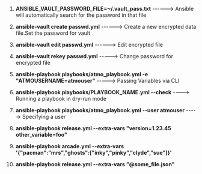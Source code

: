 1. **ANSIBLE_VAULT_PASSWORD_FILE=~/.vault_pass.txt** ------> Ansible will automatically search for the password in that file
2. **ansible-vault create passwd.yml** ------> Create a new encrypted data file.Set the password for vault
3. **ansible-vault edit passwd.yml** ------> Edit encrypted file
4. **ansible-vault rekey passwd.yml** -----> Change password for encrypted file

5. **ansible-playbook playbooks/atmo_playbook.yml -e "ATMOUSERNAME=atmouser"** -----> Passing Variables via CLI

6. **ansible-playbook playbooks/PLAYBOOK_NAME.yml --check** ----> Running a playbook in dry-run mode

7. **ansible-playbook playbooks/atmo_playbook.yml --user atmouser** -----> Specifying a user

8. **ansible-playbook release.yml --extra-vars "version=1.23.45 other_variable=foo"**
9. **ansible-playbook arcade.yml --extra-vars '{"pacman":"mrs","ghosts":["inky","pinky","clyde","sue"]}'**
10. **ansible-playbook release.yml --extra-vars "@some_file.json"**
